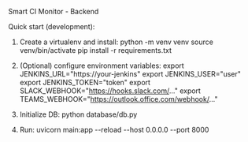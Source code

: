Smart CI Monitor - Backend

Quick start (development):

1. Create a virtualenv and install:
    python -m venv venv
    source venv/bin/activate
    pip install -r requirements.txt

2. (Optional) configure environment variables:
    export JENKINS_URL="https://your-jenkins"
    export JENKINS_USER="user"
    export JENKINS_TOKEN="token"
    export SLACK_WEBHOOK="https://hooks.slack.com/..."
    export TEAMS_WEBHOOK="https://outlook.office.com/webhook/..."

3. Initialize DB:
    python database/db.py

4. Run:
    uvicorn main:app --reload --host 0.0.0.0 --port 8000
